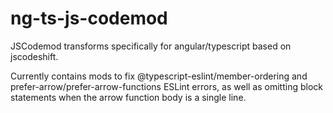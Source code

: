 # ng-ts-js-codemod
JSCodemod transforms specifically for angular/typescript based on jscodeshift.

Currently contains mods to fix @typescript-eslint/member-ordering and prefer-arrow/prefer-arrow-functions ESLint errors, as well as omitting block statements when the arrow function body is a single line.
